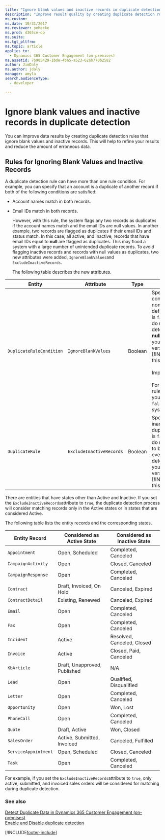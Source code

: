 ```yaml
---
title: "Ignore blank values and inactive records in duplicate detection (Developer Guide for Dynamics 365 Customer Engagement (on-premises)) | MicrosoftDocs"
description: "Improve result quality by creating duplicate detection rules that ignore blank values and inactive records."
ms.custom: 
ms.date: 10/31/2017
ms.reviewer: pehecke
ms.prod: d365ce-op
ms.suite: 
ms.tgt_pltfrm: 
ms.topic: article
applies_to: 
  - Dynamics 365 Customer Engagement (on-premises)
ms.assetid: 7b905429-1bde-4ba5-a523-62ab770b2582
author: JimDaly
ms.author: jdaly
manager: amyla
search.audienceType: 
  - developer

---
```

# Ignore blank values and inactive records in duplicate detection

You can improve data results by creating duplicate detection rules that ignore blank values and inactive records. This will help to refine your results and reduce the amount of erroneous data.  
  
## Rules for Ignoring Blank Values and Inactive Records  
 A duplicate detection rule can have more than one rule condition. For example, you can specify that an account is a duplicate of another record if both of the following conditions are satisfied:  
  
- Account names match in both records.  
  
- Email IDs match in both records.  
  
  However, with this rule, the system flags any two records as duplicates if the account names match and the email IDs are null values. In another example, two records are flagged as duplicates if their email IDs and status match. In this case, all active, and inactive, records that have email IDs equal to **null** are flagged as duplicates. This may flood a system with a large number of unintended duplicate records. To avoid flagging inactive records and records with null values as duplicates, two new attributes were added, `IgnoreBlankValues`and `ExcludeInactiveRecords`.  
  
  The following table describes the new attributes.  
  
|          Entity          |        Attribute         |  Type   |                                                                                                                                                                                                                                                                    Description                                                                                                                                                                                                                                                                     |
|--------------------------|--------------------------|---------|----------------------------------------------------------------------------------------------------------------------------------------------------------------------------------------------------------------------------------------------------------------------------------------------------------------------------------------------------------------------------------------------------------------------------------------------------------------------------------------------------------------------------------------------------|
| `DuplicateRuleCondition` |   `IgnoreBlankValues`    | Boolean | Specifies whether to consider blank values as non-duplicate values. The default value of this attribute is `false`. Set it to `true`if you do not want the duplicate detection rule to consider **null**) values as equal. When you upgrade from earlier versions of [!INCLUDE[pn_microsoftcrm](../includes/pn-microsoftcrm.md)], this attribute is set to `false`.<br /><br /> Important:<br /><br /> For a duplicate detection rule with one condition, if you set the attribute value to `false`, it is treated by the system as a `true`value. |
|     `DuplicateRule`      | `ExcludeInactiveRecords` | Boolean |                                                                       Specifies whether to flag inactive records as duplicates. The default value is `false`. Set it to                              `true`if you do not want inactive records to be flagged as duplicates, even if they meet duplication detection rule criteria. When you upgrade from earlier versions of [!INCLUDE[pn_microsoftcrm](../includes/pn-microsoftcrm.md)], this attribute is set to `false`.                                                                        |
  
 There are entities that have states other than Active and Inactive. If you set the `ExcludeInactiveRecords`attribute to `true`, the duplicate detection process will consider matching records only in the Active states or in states that are considered Active.  
  
 The following table lists the entity records and the corresponding states.  
  
|Entity Record|Considered as Active State|Considered as Inactive State|  
|-------------------|--------------------------------|----------------------------------|  
|`Appointment`|Open, Scheduled|Completed, Canceled|  
|`CampaignActivity`|Open|Closed, Canceled|  
|`CampaignResponse`|Open|Completed, Canceled|  
|`Contract`|Draft, Invoiced, On Hold|Canceled, Expired|  
|`ContractDetail`|Existing, Renewed|Canceled, Expired|  
|`Email`|Open|Completed, Canceled|  
|`Fax`|Open|Completed, Canceled|  
|`Incident`|Active|Resolved, Canceled, Closed|  
|`Invoice`|Active|Closed, Paid, Canceled|  
|`KbArticle`|Draft, Unapproved, Published|N/A|  
|`Lead`|Open|Qualified, Disqualified|  
|`Letter`|Open|Completed, Canceled|  
|`Opportunity`|Open|Won, Lost|  
|`PhoneCall`|Open|Completed, Canceled|  
|`Quote`|Draft, Active|Won, Closed|  
|`SalesOrder`|Active, Submitted, Invoiced|Canceled, Fulfilled|  
|`ServiceAppointment`|Open, Scheduled|Closed, Canceled|  
|`Task`|Open|Completed, Canceled|  
  
 For example, if you set the `ExcludeInactiveRecords`attribute to `true`, only active, submitted, and invoiced sales orders will be considered for matching during duplicate detection.  
  
### See also  
 [Detect Duplicate Data in Dynamics 365 Customer Engagement (on-premises)](detect-duplicate-data-for-developers.md)   
 [Enable and Disable duplicate detection](enable-disable-duplicate-detection.md)


[!INCLUDE[footer-include](../../../includes/footer-banner.md)]